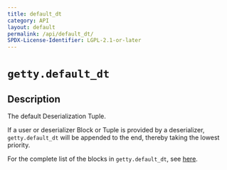 ```yaml
---
title: default_dt
category: API
layout: default
permalink: /api/default_dt/
SPDX-License-Identifier: LGPL-2.1-or-later
---
```


# `getty.default_dt`

## Description

The default Deserialization Tuple.

If a user or deserializer Block or Tuple is provided by a deserializer, `getty.default_dt` will be appended to the end, thereby taking the lowest priority.

For the complete list of the blocks in `getty.default_dt`, see [here](https://github.com/getty-zig/getty/tree/main/src/de/blocks).
